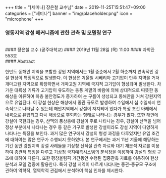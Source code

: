 +++
title = "[세미나] 장은철 교수님"
date = 2019-11-25T15:51:47+09:00
categories = ["세미나"]
banner = "img/placeholder.png"
icon = "microphone"
+++
###  영동지역 강설 메커니즘에 관한 관측 및 모델링 연구
<br>
#### 장은철 교수 (공주대학교)
#### 2019년 11월 28일 (목) 11:00
#### 과학관 553호
<br>
#### Abstract

한반도 동해안 지역을 포함한 강원 지역에서는 1월 중순에서 2월 하순까지 연속적인 강설 현상이 특징적으로 발생한다. 이 현상은 겨울철 시베리아 고기압이 만주 지역을 거쳐 개마고원 지역으로 확장하면서 개마고원 지역에 국지적 고기압이 형성되며 발생한다. 차가운 대륙성 기류가 고기압이 유도하는 동풍 계열의 바람에 의해 상대적으로 따뜻한 동해상을 이류하여 하층 불안정도가 증가하여 눈 구름이 생성되고 동해안을 거쳐 강원지역으로 유입된다. 이 강설 현상은 해상에서 종관 규모로 발생하여 수일에서 십 수일까지 연속적으로 나타날 수 있는데 해안지역에서 강설이 저지되어 있다가 특정 조건 아래에서 내륙으로 유입되고 다시 해상으로 후퇴하는 형태로 나타나는 경우가 많다. 또한 해안에 강설이 국한되는 경우, 산맥의 풍상층에 강설이 주로 나타나는 경우, 강설이 산맥을 넘어 정상 부분에서 나타나는 경우 등 같은 기구로 발생한 강설이라도 강설 지역이 다양하게 나타나는 특징을 보인다. 과거 많은 연구에서 강설의 형성 과정을 다루었지만 유입 조건에 대하여는 많은 연구가 수행되지 못하였다. 본 연구에서는 과거 11년 겨울에 해당하는 기간 동안 강원지역 강설 사례들을 기상청 신적설 관측 자료와 대기 재분석 자료를 이용하여 종관적 특징을 다루고 기상청 국지예측시스템의 분석장을 이용하여 강설의 형성 구조에 대하여 다룬다. 또한 평창올림픽 기간동안 수행된 집중관측 자료를 이용하여 현상 분석과 모델 검증에 활용한다. 특히 강설 지역이 다르게 나타나는 종관-중규모 구조에 관하여 역학적, 열역학적 관점에서 분석하여 핵심 인자를 제시한다.
